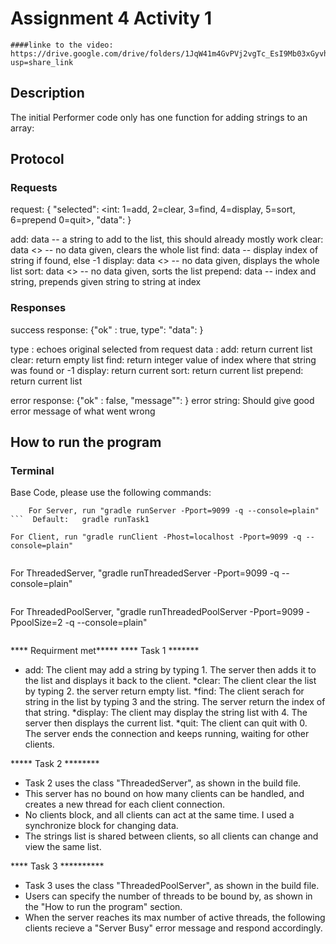 # Assignment 4 Activity 1
	####linke to the video:  https://drive.google.com/drive/folders/1JqW41m4GvPVj2vgTc_EsI9Mb03xGyvhf?usp=share_link

## Description
The initial Performer code only has one function for adding strings to an array: 

## Protocol

### Requests
request: { "selected": <int: 1=add, 2=clear, 3=find, 4=display, 5=sort, 6=prepend
0=quit>, "data": <thing to send>}

  add: data <string> -- a string to add to the list, this should already mostly work
  clear: data <> -- no data given, clears the whole list
  find: data <string> -- display index of string if found, else -1
  display: data <> -- no data given, displays the whole list
  sort: data <> -- no data given, sorts the list
  prepend: data <int> <string> -- index and string, prepends given string to string at index

### Responses

success response: {"ok" : true, type": <String> "data": <thing to return> }

type <String>: echoes original selected from request
data <string>: 
    add: return current list
    clear: return empty list
    find: return integer value of index where that string was found or -1
    display: return current
    sort: return current list
    prepend: return current list


error response: {"ok" : false, "message"": <error string> }
error string: Should give good error message of what went wrong


## How to run the program
### Terminal
Base Code, please use the following commands:
```
    For Server, run "gradle runServer -Pport=9099 -q --console=plain"
```  Default:   gradle runTask1
```   
    For Client, run "gradle runClient -Phost=localhost -Pport=9099 -q --console=plain"
```   
```
   For ThreadedServer, "gradle runThreadedServer -Pport=9099 -q --console=plain"
```   Default:   gradle runTask2
```
   For ThreadedPoolServer,  "gradle runThreadedPoolServer -Pport=9099 -PpoolSize=2 -q --console=plain" 
```  Default:   gradle runTask3
```
**** Requirment met*****
  **** Task 1 *******
* add:    The client may add a string by typing 1. The server then adds it to the list and displays it back to the client.
*clear:   The client clear the list by typing 2. the server return empty list.
*find:    The client serach for string in the list by typing 3 and the string. The server return the index of that string.
*display: The client may display the string list with 4. The server then displays the current list.
*quit:    The client can quit with 0. The server ends the connection and keeps running, waiting for other clients.

***** Task 2 ********
  * Task 2 uses the class "ThreadedServer", as shown in the build file.
  * This server has no bound on how many clients can be handled, and creates a new thread for each client connection.
  * No clients block, and all clients can act at the same time. I used a synchronize block for changing data.
  * The strings list is shared between clients, so all clients can change and view the same list.

**** Task 3 **********
  * Task 3 uses the class "ThreadedPoolServer", as shown in the build file.
  * Users can specify the number of threads to be bound by, as shown in the "How to run the program" section.
  * When the server reaches its max number of active threads, the following clients recieve a "Server Busy" error message and respond accordingly.









